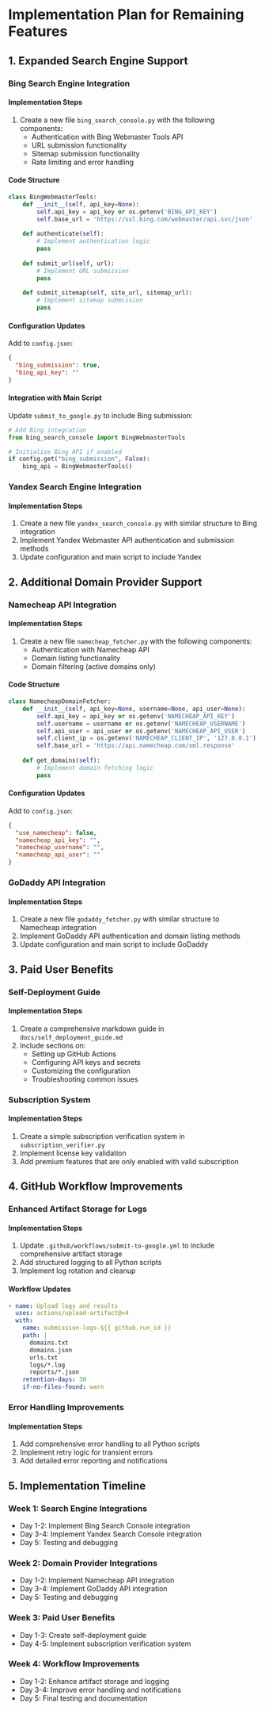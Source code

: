 # Implementation Plan for Remaining Features

## 1. Expanded Search Engine Support

### Bing Search Engine Integration

#### Implementation Steps
1. Create a new file `bing_search_console.py` with the following components:
   - Authentication with Bing Webmaster Tools API
   - URL submission functionality
   - Sitemap submission functionality
   - Rate limiting and error handling

#### Code Structure
```python
class BingWebmasterTools:
    def __init__(self, api_key=None):
        self.api_key = api_key or os.getenv('BING_API_KEY')
        self.base_url = 'https://ssl.bing.com/webmaster/api.svc/json'
        
    def authenticate(self):
        # Implement authentication logic
        pass
        
    def submit_url(self, url):
        # Implement URL submission
        pass
        
    def submit_sitemap(self, site_url, sitemap_url):
        # Implement sitemap submission
        pass
```

#### Configuration Updates
Add to `config.json`:
```json
{
  "bing_submission": true,
  "bing_api_key": ""
}
```

#### Integration with Main Script
Update `submit_to_google.py` to include Bing submission:
```python
# Add Bing integration
from bing_search_console import BingWebmasterTools

# Initialize Bing API if enabled
if config.get("bing_submission", False):
    bing_api = BingWebmasterTools()
```

### Yandex Search Engine Integration

#### Implementation Steps
1. Create a new file `yandex_search_console.py` with similar structure to Bing integration
2. Implement Yandex Webmaster API authentication and submission methods
3. Update configuration and main script to include Yandex

## 2. Additional Domain Provider Support

### Namecheap API Integration

#### Implementation Steps
1. Create a new file `namecheap_fetcher.py` with the following components:
   - Authentication with Namecheap API
   - Domain listing functionality
   - Domain filtering (active domains only)

#### Code Structure
```python
class NamecheapDomainFetcher:
    def __init__(self, api_key=None, username=None, api_user=None):
        self.api_key = api_key or os.getenv('NAMECHEAP_API_KEY')
        self.username = username or os.getenv('NAMECHEAP_USERNAME')
        self.api_user = api_user or os.getenv('NAMECHEAP_API_USER')
        self.client_ip = os.getenv('NAMECHEAP_CLIENT_IP', '127.0.0.1')
        self.base_url = 'https://api.namecheap.com/xml.response'
        
    def get_domains(self):
        # Implement domain fetching logic
        pass
```

#### Configuration Updates
Add to `config.json`:
```json
{
  "use_namecheap": false,
  "namecheap_api_key": "",
  "namecheap_username": "",
  "namecheap_api_user": ""
}
```

### GoDaddy API Integration

#### Implementation Steps
1. Create a new file `godaddy_fetcher.py` with similar structure to Namecheap integration
2. Implement GoDaddy API authentication and domain listing methods
3. Update configuration and main script to include GoDaddy

## 3. Paid User Benefits

### Self-Deployment Guide

#### Implementation Steps
1. Create a comprehensive markdown guide in `docs/self_deployment_guide.md`
2. Include sections on:
   - Setting up GitHub Actions
   - Configuring API keys and secrets
   - Customizing the configuration
   - Troubleshooting common issues

### Subscription System

#### Implementation Steps
1. Create a simple subscription verification system in `subscription_verifier.py`
2. Implement license key validation
3. Add premium features that are only enabled with valid subscription

## 4. GitHub Workflow Improvements

### Enhanced Artifact Storage for Logs

#### Implementation Steps
1. Update `.github/workflows/submit-to-google.yml` to include comprehensive artifact storage
2. Add structured logging to all Python scripts
3. Implement log rotation and cleanup

#### Workflow Updates
```yaml
- name: Upload logs and results
  uses: actions/upload-artifact@v4
  with:
    name: submission-logs-${{ github.run_id }}
    path: |
      domains.txt
      domains.json
      urls.txt
      logs/*.log
      reports/*.json
    retention-days: 30
    if-no-files-found: warn
```

### Error Handling Improvements

#### Implementation Steps
1. Add comprehensive error handling to all Python scripts
2. Implement retry logic for transient errors
3. Add detailed error reporting and notifications

## 5. Implementation Timeline

### Week 1: Search Engine Integrations
- Day 1-2: Implement Bing Search Console integration
- Day 3-4: Implement Yandex Search Console integration
- Day 5: Testing and debugging

### Week 2: Domain Provider Integrations
- Day 1-2: Implement Namecheap API integration
- Day 3-4: Implement GoDaddy API integration
- Day 5: Testing and debugging

### Week 3: Paid User Benefits
- Day 1-3: Create self-deployment guide
- Day 4-5: Implement subscription verification system

### Week 4: Workflow Improvements
- Day 1-2: Enhance artifact storage and logging
- Day 3-4: Improve error handling and notifications
- Day 5: Final testing and documentation